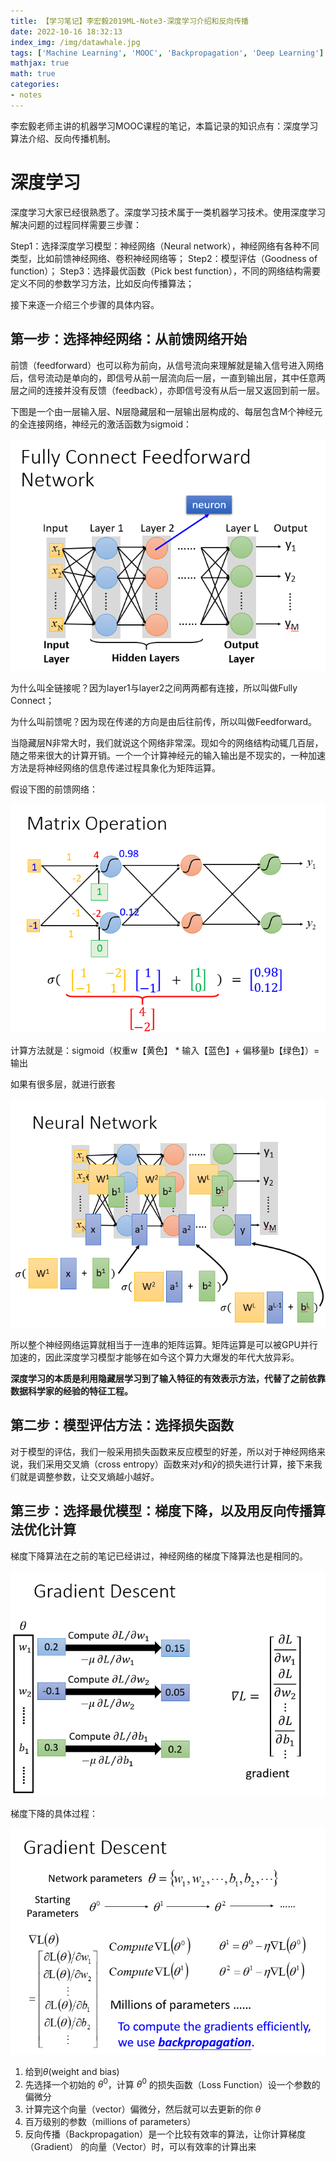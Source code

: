 ```yaml
---
title: 【学习笔记】李宏毅2019ML-Note3-深度学习介绍和反向传播
date: 2022-10-16 18:32:13
index_img: /img/datawhale.jpg
tags: ['Machine Learning', 'MOOC', 'Backpropagation', 'Deep Learning']
mathjax: true
math: true
categories: 
- notes
---
```

李宏毅老师主讲的机器学习MOOC课程的笔记，本篇记录的知识点有：深度学习算法介绍、反向传播机制。
<!--more--->

# 深度学习

深度学习大家已经很熟悉了。深度学习技术属于一类机器学习技术。使用深度学习解决问题的过程同样需要三步骤：

Step1：选择深度学习模型：神经网络（Neural network），神经网络有各种不同类型，比如前馈神经网络、卷积神经网络等；
Step2：模型评估（Goodness of function）；
Step3：选择最优函数（Pick best function），不同的网络结构需要定义不同的参数学习方法，比如反向传播算法；

接下来逐一介绍三个步骤的具体内容。

## 第一步：选择神经网络：从前馈网络开始

前馈（feedforward）也可以称为前向，从信号流向来理解就是输入信号进入网络后，信号流动是单向的，即信号从前一层流向后一层，一直到输出层，其中任意两层之间的连接并没有反馈（feedback），亦即信号没有从后一层又返回到前一层。

下图是一个由一层输入层、N层隐藏层和一层输出层构成的、每层包含M个神经元的全连接网络，神经元的激活函数为sigmoid：

![](【学习笔记】李宏毅2019ML-Note3-深度学习介绍和反向传播/前馈网络.png)

为什么叫全链接呢？因为layer1与layer2之间两两都有连接，所以叫做Fully Connect；

为什么叫前馈呢？因为现在传递的方向是由后往前传，所以叫做Feedforward。

当隐藏层N非常大时，我们就说这个网络非常深。现如今的网络结构动辄几百层，随之带来很大的计算开销。一个一个计算神经元的输入输出是不现实的，一种加速方法是将神经网络的信息传递过程具象化为矩阵运算。

假设下图的前馈网络：

![](【学习笔记】李宏毅2019ML-Note3-深度学习介绍和反向传播/前馈网络-矩阵计算演示.png)

计算方法就是：sigmoid（权重w【黄色】 * 输入【蓝色】+ 偏移量b【绿色】）= 输出

如果有很多层，就进行嵌套

![](【学习笔记】李宏毅2019ML-Note3-深度学习介绍和反向传播/很多层的全连接网络的矩阵计算.png)

所以整个神经网络运算就相当于一连串的矩阵运算。矩阵运算是可以被GPU并行加速的，因此深度学习模型才能够在如今这个算力大爆发的年代大放异彩。

**深度学习的本质是利用隐藏层学习到了输入特征的有效表示方法，代替了之前依靠数据科学家的经验的特征工程。**

## 第二步：模型评估方法：选择损失函数

对于模型的评估，我们一般采用损失函数来反应模型的好差，所以对于神经网络来说，我们采用交叉熵（cross entropy）函数来对$y$和$\hat{y}$的损失进行计算，接下来我们就是调整参数，让交叉熵越小越好。

## 第三步：选择最优模型：梯度下降，以及用反向传播算法优化计算

梯度下降算法在之前的笔记已经讲过，神经网络的梯度下降算法也是相同的。

![](【学习笔记】李宏毅2019ML-Note3-深度学习介绍和反向传播/梯度下降.png)

梯度下降的具体过程：

![](【学习笔记】李宏毅2019ML-Note3-深度学习介绍和反向传播/梯度下降的过程.png)

1. 给到$\theta$(weight and bias)
2. 先选择一个初始的 $\theta^0$，计算 $\theta^0$ 的损失函数（Loss Function）设一个参数的偏微分
3. 计算完这个向量（vector）偏微分，然后就可以去更新的你 $\theta$
4. 百万级别的参数（millions of parameters）
5. 反向传播（Backpropagation）是一个比较有效率的算法，让你计算梯度（Gradient） 的向量（Vector）时，可以有效率的计算出来